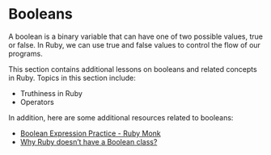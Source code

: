 # Booleans

A boolean is a binary variable that can have one of two possible values,
true or false. In Ruby, we can use true and false values to control the
flow of our programs.

This section contains additional lessons on booleans and related concepts
in Ruby. Topics in this section include:

* Truthiness in Ruby
* Operators

In addition, here are some additional resources related to booleans:

* [Boolean Expression Practice - Ruby Monk](http://www.rubymonk.com/learning/books/1-ruby-primer/chapters/8-control-structures/lessons/43-boolean-expressions-in-ruby)
* [Why Ruby doesn’t have a Boolean class?](https://www.rubytapas.com/2019/01/08/boolean/)
